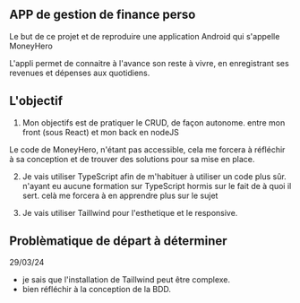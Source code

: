 ## APP de gestion de finance perso

Le but de ce projet et de reproduire une application Android qui s'appelle MoneyHero

L'appli permet de connaitre à l'avance son reste à vivre, en enregistrant ses revenues et dépenses aux quotidiens.

## L'objectif

1. Mon objectifs est de pratiquer le CRUD, de façon autonome.
   entre mon front (sous React) et mon back en nodeJS

Le code de MoneyHero, n'étant pas accessible, cela me forcera à réfléchir à sa conception
et de trouver des solutions pour sa mise en place.

2. Je vais utiliser TypeScript afin de m'habituer à utiliser un code plus sûr.
   n'ayant eu aucune formation sur TypeScript hormis sur le fait de à quoi il sert.
   celà me forcera à en apprendre plus sur le sujet

3. Je vais utiliser Taillwind pour l'esthetique et le responsive.

## Problèmatique de départ à déterminer

29/03/24

- je sais que l'installation de Taillwind peut être complexe.
- bien réfléchir à la conception de la BDD.
